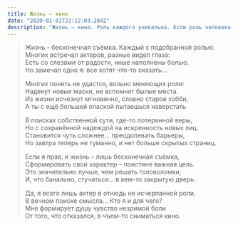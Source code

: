 ```yaml
---
title: Жизнь – кино
date: "2020-01-01T22:12:03.284Z"
description: "Жизнь – кино. Роль каждого уникальна. Если роль человека полноценна без вас или он вопреки всему легко променяет ее на другую, то стоит задуматься ваш ли это человек. Мне “посчастливилось” прочувствовать подобное в разных типах взаимоотношений с людьми, и все равно после долгих рассуждений прихожу к тому, что окружающих нужно ценить, улыбаться им, помогать) И если еще не обрел, то обязательно обретешь тех, кто на добро ответит исключительно добром, и все твое сформированное личным опытом недоверие к людям разрушится:)"
---
```


> Жизнь - бесконечная съёмка. Каждый с подобранной ролью.</br>
> Многих встречал актеров, разные видел глаза:</br>
> Есть со слезами от радости, иные наполнены болью.</br>
> Но замечал одно я: все хотят что-то сказать...</br>
>
> Многих понять не удастся, вольно меняющих роли:</br>
> Наденут новые маски, не вспомнят былые места.</br>
> Из жизни исчезнут мгновенно, словно старое хобби,</br>
> А ты с ещё большей опаской пытаешься наверстать</br>
>
> В поисках собственной сути, где-то потерянной веры,</br>
> Но с сохранённой надеждой на искренность новых лиц.</br>
> Становится чуть сложнее... преодолевать барьеры,</br>
> Но завтра теперь не туманно, и нет больше скрытых страниц.</br>
>
> Если я прав, и жизнь – лишь бесконечная съёмка,</br>
> Сформировать свой характер – поистине важная цель.</br>
> Это значительно лучше, чем решать головоломки,</br>
> И, что банально, стучаться... в кем-то закрытую дверь.</br>
>
> Да, я всего лишь актер в отнюдь не исчерпанной роли,</br>
> В вечном поиске смысла... Кто я и для чего?</br>
> Мне формирует душу чувство незримой боли</br>
> От того, что отказался, в чъем-то сниматься кино.</br>
